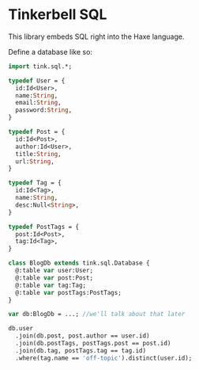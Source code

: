 # Tinkerbell SQL

This library embeds SQL right into the Haxe language.

Define a database like so:
  
```haxe
import tink.sql.*;

typedef User = {
  id:Id<User>,
  name:String,
  email:String,
  password:String,
}

typedef Post = {
  id:Id<Post>,
  author:Id<User>,
  title:String,
  url:String,
}

typedef Tag = {
  id:Id<Tag>,
  name:String,
  desc:Null<String>,
}

typedef PostTags = {
  post:Id<Post>,
  tag:Id<Tag>,
}

class BlogDb extends tink.sql.Database {
  @:table var user:User;
  @:table var post:Post;
  @:table var tag:Tag;
  @:table var postTags:PostTags;
}
```

```haxe
var db:BlogDb = ...; //we'll talk about that later

db.user
  .join(db.post, post.author == user.id)
  .join(db.postTags, postTags.post == post.id)
  .join(db.tag, postTags.tag == tag.id)
  .where(tag.name == 'off-topic').distinct(user.id);
```